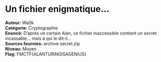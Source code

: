 # Un fichier enigmatique...

**Auteur:** Wa0k  
**Catégorie:** Cryptographie  
**Enoncé:** D’après un certain Alan, ce fichier inaccessible contient un secret incassable… mais à qui le dit-il…  
**Sources fournies:** archive secret.zip   
**Niveau:** Moyen  
**Flag:** FMCTF{ALANTURINGISAGENIUS}  